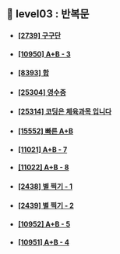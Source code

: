 ## 👻 level03 : 반복문

- #### [[2739] 구구단](https://www.acmicpc.net/problem/2739)
- #### [[10950] A+B - 3](https://www.acmicpc.net/problem/10950)
- #### [[8393] 합](https://www.acmicpc.net/problem/8393)
- #### [[25304] 영수증](https://www.acmicpc.net/problem/25304)
- #### [[25314] 코딩은 체육과목 입니다](https://www.acmicpc.net/problem/25314)
- #### [[15552] 빠른 A+B](https://www.acmicpc.net/problem/15552)
- #### [[11021] A+B - 7](https://www.acmicpc.net/problem/11021)
- #### [[11022] A+B - 8](https://www.acmicpc.net/problem/11022)
- #### [[2438] 별 찍기 - 1](https://www.acmicpc.net/problem/2438)
- #### [[2439] 별 찍기 - 2](https://www.acmicpc.net/problem/2439)
- #### [[10952] A+B - 5](https://www.acmicpc.net/problem/10952)
- #### [[10951] A+B - 4](https://www.acmicpc.net/problem/10951)
